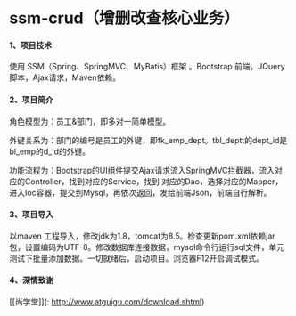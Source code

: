 # ssm-crud（增删改查核心业务）

#### 1、项目技术

使用 SSM（Spring、SpringMVC、MyBatis）框架 。Bootstrap 前端，JQuery脚本，Ajax请求，Maven依赖。

#### 2、项目简介

角色模型为：员工&部门，即多对一简单模型。

外键关系为：部门的编号是员工的外键，即fk_emp_dept。tbl_deptt的dept_id是bl_emp的d_id的外键。

功能流程为：Bootstrap的UI组件提交Ajax请求流入SpringMVC拦截器，流入对应的Controller，找到对应的Service，找到	对应的Dao，选择对应的Mapper，进入Ioc容器，提交到Mysql，再依次返回，发给前端Json，前端自行解析。

#### 3、项目导入

以maven 工程导入，修改jdk为1.8，tomcat为8.5。检查更新pom.xml依赖jar包，设置编码为UTF-8。修改数据库连接数据，mysql命令行运行sql文件，单元测试下批量添加数据。一切就绪后，启动项目。浏览器F12开启调试模式。


#### 4、深情致谢
[[尚学堂]](: http://www.atguigu.com/download.shtml)
